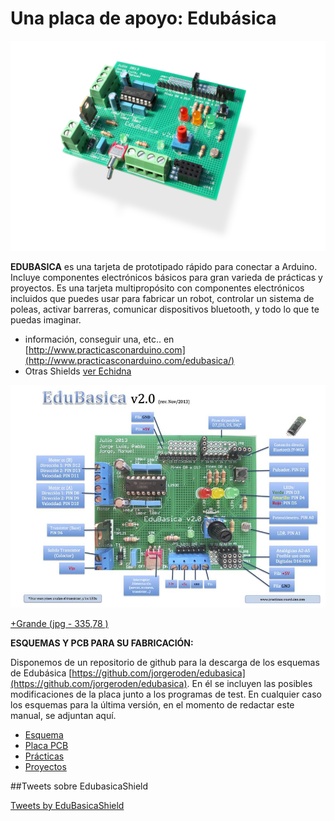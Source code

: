 
# Una placa de apoyo: Edubásica

![](img/edubasica01.jpg)

**EDUBASICA** es una tarjeta de prototipado rápido para conectar a Arduino. Incluye componentes electrónicos básicos para gran varieda de prácticas y proyectos. Es una tarjeta multipropósito con componentes electrónicos incluidos que puedes usar para fabricar un robot, controlar un sistema de poleas, activar barreras, comunicar dispositivos bluetooth, y todo lo que te puedas imaginar.

+ información, conseguir una, etc.. en [http://www.practicasconarduino.com](http://www.practicasconarduino.com/edubasica/)
+ Otras Shields [ver Echidna](https://catedu.github.io/programa-arduino-con-echidna/tema_1_como_utilizar_echidna/11_que_es_echidnashield.html)

![](/assets/EdubasicaQuickStartGuide-2.jpg)

[+Grande (jpg - 335,78 )](http://aularagon.catedu.es/materialesaularagon2013/Arduino-codigo/1_Fundamentos_arduino_y_Edubasica/tarjeta.jpg)


**ESQUEMAS Y PCB PARA SU FABRICACIÓN:**

Disponemos de un repositorio de github para la descarga de los esquemas de Edubásica [https://github.com/jorgeroden/edubasica](https://github.com/jorgeroden/edubasica). En él se incluyen las posibles modificaciones de la placa junto a los programas de test. En cualquier caso los esquemas para la última versión, en el momento de redactar este manual, se adjuntan aquí.

- [Esquema](http://aularagon.catedu.es/materialesaularagon2013/Arduino-codigo/1_Fundamentos_arduino_y_Edubasica/ESQUEMA.png)
- [Placa PCB](http://aularagon.catedu.es/materialesaularagon2013/Arduino-codigo/1_Fundamentos_arduino_y_Edubasica/PCB.png)
- [Prácticas](https://github.com/clubroboticagranada/recursos/tree/master/edubasica)
- [Proyectos](https://github.com/leobotmanuel/ProgramandoObjetosTecnologicos)

##Tweets sobre EdubasicaShield

<a class="twitter-timeline" href="https://twitter.com/EduBasicaShield?ref_src=twsrc%5Etfw">Tweets by EduBasicaShield</a> <script async src="https://platform.twitter.com/widgets.js" charset="utf-8"></script>



